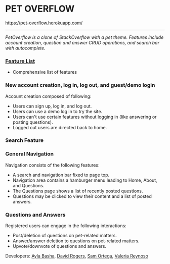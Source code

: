 # PET OVERFLOW
https://pet-overflow.herokuapp.com/ 

---
_PetOverflow is a clone of StackOverflow with a pet theme. Features include account creation, question and answer CRUD operations, and search bar with autocomplete._

### [Feature List](https://github.com/spacegray/pet-overflow/wiki/MVP-Feature-List)
* Comprehensive list of features

### New account creation, log in, log out, and guest/demo login
Account creation composed of following:
* Users can sign up, log in, and log out.
* Users can use a demo log in to try the site.
* Users can't use certain features without logging in (like answering or posting questions).
* Logged out users are directed back to home.

### Search Feature

### General Navigation
Navigation consists of the following features:
* A search and navigation bar fixed to page top.
* Navigation area contains a hamburger menu leading to Home, About, and Questions.
* The Questions page shows a list of recently posted questions. 
* Questions may be clicked to view their content and a list of posted answers.

### Questions and Answers
Registered users can engage in the following interactions:
* Post/deletion of questions on pet-related matters.
* Answer/answer deletion to questions on pet-related matters.
* Upvote/downvote of questions and answers.

Developers: [Ayla Basha](https://github.com/spacegray), [David Rogers](https://github.com/9ziggy9), [Sam Ortega](https://github.com/alsm867), [Valeria Reynoso](https://github.com/valeriareynososf)
